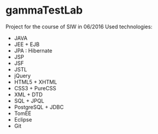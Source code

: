# gammaTestLab
Project for the course of SIW in 06/2016
Used technologies: 
- JAVA
- JEE + EJB
- JPA : Hibernate
- JSP
- JSF
- JSTL
- jQuery
- HTML5 + XHTML
- CSS3 + PureCSS
- XML + DTD
- SQL + JPQL 
- PostgreSQL + JDBC
- TomEE
- Eclipse
- Git
